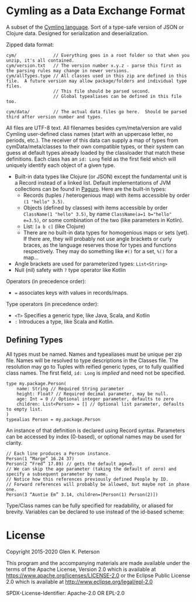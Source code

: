 # Cymling as a Data Exchange Format

A subset of the [Cymling language](README.md).
Sort of a type-safe version of JSON or Clojure data.
Designed for serialization and deserialization.

Zipped data format:
```
cym/              // Everything goes in a root folder so that when you unzip, it's all contained.
cym/version.txt   // The version number x.y.z - parse this first as the parsing rules may change in newer versions.
cym/allTypes.type // All classes used in this zip are defined in this file.  A future version may allow package/folders and individual type files.
                  // This file should be parsed second.
                  // Global typealiases can be defined in this file too.

cym/data/         // The actual data files go here.  Should be parsed third after version number and types.
```
All files are UTF-8 text.
All filenames besides cym/meta/version are valid Cymling user-defined class names (start with an uppercase letter, no periods, etc.).
The receiver of this data can supply a map of types from cymData/meta/classes to their own compatible types, or their system can guess at default types already loaded by the classloader that match these definitions.
Each class has an `id: Long` field as the first field which will uniquely identify each object of a given type.

 - Built-in data types like Clojure (or JSON) except the fundamental unit is a Record instead of a linked list.  Default implementations of JVM collections can be found in [Paguro](https://github.com/GlenKPeterson/Paguro).  Here are the built-in types:
   - Records (tuples / heterogenious map) with items accessible by order `(1 "hello" 3.5)`.
   - Objects (defined by classes) with items accessible by order `ClassName(1 "hello" 3.5)`, by name `ClassName(a=1 b="hello" e=3.5)`, or some combination of the two (like parameters in Kotlin).
   - List: `[a b c]` (like Clojure)
   - There are no built-in data types for homogenious maps or sets (yet).
   If there are, they will probably not use angle brackets or curly braces, as the language reserves those for types and functions respectively.
   They may do something like `#()` for a set, `%()` for a map...
 - Angle brackets are used for parameterized types: `List<String>`
 - Null (nil) safety with `?` type operator like Kotlin

Operators (in precedence order):
 - `=` associates keys with values in records/maps.

Type operators (in precedence order):
 - `<T>` Specifies a generic type, like Java, Scala, and Kotlin
 - `:` Introduces a type, like Scala and Kotlin.

## Defining Types
All types must be named.
Names and typealiases must be unique per zip file.
Names will be resolved to type descriptions in the Classes file.
The resolution may go to Tuples with reified generic types, or to fully qualified class names.
The first field, `id: Long` is *implied* and need not be specified.
```
type my.package.Person(
    name: String // Required String parameter
    height: Float? // Required decimal parameter, may be null.
    age: Int = 0 // Optional integer parameter, defaults to zero
    children: List<Person> = [] // Optional list parameter, defaults to empty list.
)
typealias Person = my.package.Person
```

An instance of that definition is declared using Record syntax.  Parameters can be accessed by index (0-based), or optional names may be used for clarity.
```
// Each line produces a Person instance.
Person(1 “Marge” 16.24 37)
Person(2 “Fred” 17.89) // gets the default age=0.
// We can skip the age parameter (taking the default of zero) and specify a subsequent parameter by name.
// Notice how this references previously defined People by ID.
// Forward references will probably be allowed, but maybe not in phase one.
Person(3 “Auntie Em” 3.14, children=[Person(1) Person(2)])
```
Type/Class names can be fully specified for readability, or aliased for brevity.
Variables can be declared to use instead of the id-based scheme:

# License

Copyright 2015-2020 Glen K. Peterson

This program and the accompanying materials are made available under the
terms of the Apache License, Version 2.0 which is available at
https://www.apache.org/licenses/LICENSE-2.0
or the Eclipse Public License 2.0 which is available at
http://www.eclipse.org/legal/epl-2.0

SPDX-License-Identifier: Apache-2.0 OR EPL-2.0
